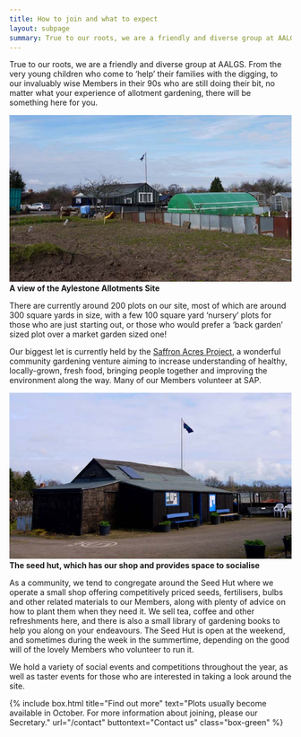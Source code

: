 ```yaml
---
title: How to join and what to expect
layout: subpage
summary: True to our roots, we are a friendly and diverse group at AALGS.
---
```


True to our roots, we are a friendly and diverse group at AALGS. From the very young children who come to ‘help’ their families with the digging, to our invaluably wise Members in their 90s who are still doing their bit, no matter what your experience of allotment gardening, there will be something here for you.

![Aylestone Allotments Site](/img/allotment-view.jpg "The Aylestone Allotments Site") __A view of the Aylestone Allotments Site__

There are currently around 200 plots on our site, most of which are around 300 square yards in size, with a few 100 square yard ‘nursery’ plots for those who are just starting out, or those who would prefer a ‘back garden’ sized plot over a market garden sized one!

Our biggest let is currently held by the [Saffron Acres Project](http://srcentre.org.uk/saffron-acres/), a wonderful community gardening venture aiming to increase understanding of healthy, locally-grown, fresh food, bringing people together and improving the environment along the way. Many of our Members volunteer at SAP.
	
![Aylestone Allotments Site](/img/seed-hut.jpg "The seed hut") __The seed hut, which has our shop and provides space to socialise__

As a community, we tend to congregate around the Seed Hut where we operate a small shop offering competitively priced seeds, fertilisers, bulbs and other related materials to our Members, along with plenty of advice on how to plant them when they need it. We sell tea, coffee and other refreshments here, and there is also a small library of gardening books to help you along on your endeavours. The Seed Hut is open at the weekend, and sometimes during the week in the summertime, depending on the good will of the lovely Members who volunteer to run it. 

We hold a variety of social events and competitions throughout the year, as well as taster events for those who are interested in taking a look around the site.

{% include box.html title="Find out more" text="Plots usually become available in October. For more information about joining, please our Secretary." url="/contact" buttontext="Contact us" class="box-green" %}
